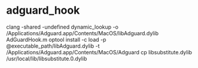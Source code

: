 # adguard_hook
clang -shared -undefined dynamic_lookup -o /Applications/Adguard.app/Contents/MacOS/libAdguard.dylib AdGuardHook.m
optool install -c load -p @executable_path/libAdguard.dylib -t /Applications/Adguard.app/Contents/MacOS/Adguard
cp libsubstitute.dylib /usr/local/lib/libsubstitute.0.dylib
